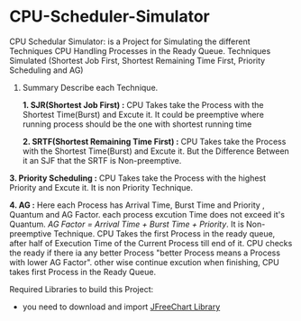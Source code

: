 # CPU-Scheduler-Simulator
CPU Schedular Simulator: is a Project for Simulating the different Techniques CPU Handling Processes in the Ready Queue. Techniques Simulated (Shortest Job First, Shortest Remaining Time First, Priority Scheduling and AG)

1. Summary Describe each Technique.

   **1. SJR(Shortest Job First) :** CPU Takes take the Process with the Shortest Time(Burst) and Excute it. It could be preemptive where running process should be the one with shortest running time

   **2. SRTF(Shortest Remaining Time First) :** CPU Takes take the Process with the Shortest Time(Burst) and Excute it. But the Difference Between it an SJF that the SRTF is Non-preemptive.

**3. Priority Scheduling :** CPU Takes take the Process with the highest Priority and Excute it. It is non Priority Technique.

**4. AG :** Here each Process has Arrival Time, Burst Time and Priority , Quantum and AG Factor. each process excution Time does not exceed it's Quantum. _AG Factor = Arrival Time + Burst Time + Priority_. It is Non-preemptive Technique. CPU Takes the first Process in the ready queue, after half of Execution Time of the Current Process till end of it. CPU checks the ready if there ia any better Process "better Process means a Process with lower AG Factor". other wise continue excution when finishing, CPU takes first Process in the Ready Queue.

Required Libraries to build this Project:

- you need to download and import [JFreeChart Library](http://www.jfree.org/jfreechart/)
